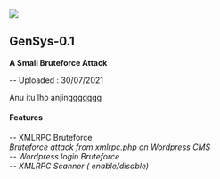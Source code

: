 <img src="https://raw.githubusercontent.com/00C4/GenSys-1.0/main/20210730_043636.jpg?token=AVAKFLL5732O7NFDG6OHRVLBAMTCC">
<br />
<h2>GenSys-0.1</h2>
<b>A Small Bruteforce Attack</b>
<br>
<p>-- Uploaded : 30/07/2021</p>
Anu itu lho anjinggggggg

<h4>Features</h4>
-- XMLRPC Bruteforce<br />
<i>Bruteforce attack from xmlrpc.php on Wordpress CMS<br />
-- Wordpress login Bruteforce<br />
-- XMLRPC Scanner ( enable/disable)<br />
